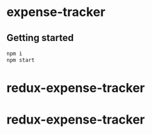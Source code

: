 # expense-tracker

## Getting started 

```bash
npm i
npm start
```
# redux-expense-tracker
# redux-expense-tracker
